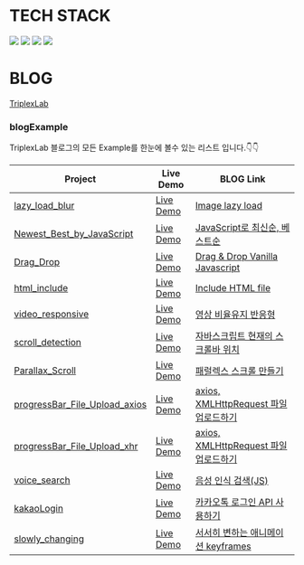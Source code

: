 # TECH STACK
<a><img src="https://img.shields.io/badge/HTML5-E34F26?style=flat-square&logo=HTML5&logoColor=white"/></a>
<a><img src="https://img.shields.io/badge/CSS3-1572B6?style=flat-square&logo=css3&logoColor=white"/></a>
<a><img src="https://img.shields.io/badge/javascript(ES6)-F7DF1E?style=flat-square&logo=javascript&logoColor=black"/></a>
<a><img src="https://img.shields.io/badge/Figma-333?style=flat-square&logo=figma&logoColor=white"/></a>

# BLOG
[TriplexLab](https://triplexlab.tistory.com/)

### blogExample
TriplexLab 블로그의 모든 Example를 한눈에 볼수 있는 리스트 입니다.👇👇

|Project|Live Demo|BLOG Link|
|---|---|---|
[lazy_load_blur](https://github.com/younhoso/younhoso/tree/main/blogExample/lazy_load_blur)|[Live Demo](https://younhoso.github.io/younhoso/blogExample/lazy_load_blur/)|[Image lazy load](https://triplexlab.tistory.com/129)|
[Newest_Best_by_JavaScript](https://github.com/younhoso/younhoso/tree/main/blogExample/Newest_Best_by_JavaScript)|[Live Demo](https://younhoso.github.io/younhoso/blogExample/Newest_Best_by_JavaScript/)|[JavaScript로 최신순, 베스트순](https://triplexlab.tistory.com/190)|
[Drag_Drop](https://github.com/younhoso/younhoso/tree/main/blogExample/Drag_Drop)|[Live Demo](https://younhoso.github.io/younhoso/blogExample/Drag_Drop/)|[Drag & Drop Vanilla Javascript](https://triplexlab.tistory.com/156)|
[html_include](https://github.com/younhoso/younhoso/tree/main/blogExample/html_include)|[Live Demo](https://younhoso.github.io/younhoso/blogExample/html_include/)|[Include HTML file](https://triplexlab.tistory.com/107)|
[video_responsive](https://github.com/younhoso/younhoso/tree/main/blogExample/video_responsive)|[Live Demo](https://younhoso.github.io/younhoso/blogExample/video_responsive/)|[영상 비율유지 반응형](https://triplexlab.tistory.com/64)|
[scroll_detection](https://github.com/younhoso/younhoso/tree/main/blogExample/scroll_detection)|[Live Demo](https://younhoso.github.io/younhoso/blogExample/scroll_detection/)|[자바스크립트 현재의 스크롤바 위치](https://triplexlab.tistory.com/152)|
[Parallax_Scroll](https://github.com/younhoso/younhoso/tree/main/blogExample/Parallax_Scroll)|[Live Demo](https://younhoso.github.io/younhoso/blogExample/Parallax_Scroll/)|[패럴렉스 스크롤 만들기](https://triplexlab.tistory.com/7)|
[progressBar_File_Upload_axios](https://github.com/younhoso/younhoso/tree/main/blogExample/File_Upload/axios/)|[Live Demo](https://younhoso.github.io/younhoso/blogExample/File_Upload/axios/)|[axios, XMLHttpRequest 파일 업로드하기](https://triplexlab.tistory.com/184)|
[progressBar_File_Upload_xhr](https://github.com/younhoso/younhoso/tree/main/blogExample/File_Upload/xhr/)|[Live Demo](https://younhoso.github.io/younhoso/blogExample/File_Upload/xhr/)|[axios, XMLHttpRequest 파일 업로드하기](https://triplexlab.tistory.com/184)|
[voice_search](https://github.com/younhoso/younhoso/tree/main/blogExample/voice_search/)|[Live Demo](https://younhoso.github.io/younhoso/blogExample/voice_search/)|[음성 인식 검색(JS)](https://triplexlab.tistory.com/167)|
[kakaoLogin](https://github.com/younhoso/younhoso/tree/main/blogExample/kakaoLogin/)|[Live Demo](https://younhoso.github.io/younhoso/blogExample/kakaoLogin/)|[카카오톡 로그인 API 사용하기](https://triplexlab.tistory.com/55)|
[slowly_changing](https://github.com/younhoso/younhoso/tree/main/blogExample/slowly_changing/)|[Live Demo](https://younhoso.github.io/younhoso/blogExample/slowly_changing/)|[서서히 변하는 애니메이션 keyframes](https://triplexlab.tistory.com/202)|
